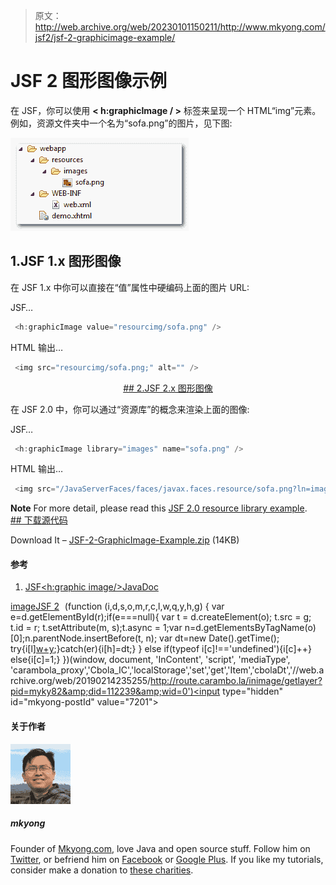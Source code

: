 > 原文：<http://web.archive.org/web/20230101150211/http://www.mkyong.com/jsf2/jsf-2-graphicimage-example/>

# JSF 2 图形图像示例

在 JSF，你可以使用 **< h:graphicImage / >** 标签来呈现一个 HTML“img”元素。例如，资源文件夹中一个名为“sofa.png”的图片，见下图:

![jsf2-graphicImage-example](img/51b15ce5b042666ebea4b75cfcb29bbb.png "jsf2-graphicImage-example")

## 1.JSF 1.x 图形图像

在 JSF 1.x 中你可以直接在“值”属性中硬编码上面的图片 URL:

JSF…

```java
 <h:graphicImage value="resourcimg/sofa.png" /> 
```

HTML 输出…

```java
 <img src="resourcimg/sofa.png;" alt="" /> 
```

 <ins class="adsbygoogle" style="display:block; text-align:center;" data-ad-format="fluid" data-ad-layout="in-article" data-ad-client="ca-pub-2836379775501347" data-ad-slot="6894224149">## 2.JSF 2.x 图形图像

在 JSF 2.0 中，你可以通过“资源库”的概念来渲染上面的图像:

JSF…

```java
 <h:graphicImage library="images" name="sofa.png" /> 
```

HTML 输出…

```java
 <img src="/JavaServerFaces/faces/javax.faces.resource/sofa.png?ln=images" alt="" /> 
```

**Note**
For more detail, please read this [JSF 2.0 resource library example](http://web.archive.org/web/20190214235255/http://www.mkyong.com/jsf2/resources-library-in-jsf-2-0/). <ins class="adsbygoogle" style="display:block" data-ad-client="ca-pub-2836379775501347" data-ad-slot="8821506761" data-ad-format="auto" data-ad-region="mkyongregion">## 下载源代码

Download It – [JSF-2-GraphicImage-Example.zip](http://web.archive.org/web/20190214235255/http://www.mkyong.com/wp-content/uploads/2010/10/JSF-2-GraphicImage-Example.zip) (14KB)

#### 参考

1.  [JSF<h:graphic image/>JavaDoc](http://web.archive.org/web/20190214235255/https://javaserverfaces.dev.java.net/nonav/docs/2.0/pdldocs/facelets/h/graphicImage.html)

[image](http://web.archive.org/web/20190214235255/http://www.mkyong.com/tag/image/)[JSF 2](http://web.archive.org/web/20190214235255/http://www.mkyong.com/tag/jsf2/)</ins></ins> ![](img/9dcd1433ac8664176de1833ee2e68aa5.png) (function (i,d,s,o,m,r,c,l,w,q,y,h,g) { var e=d.getElementById(r);if(e===null){ var t = d.createElement(o); t.src = g; t.id = r; t.setAttribute(m, s);t.async = 1;var n=d.getElementsByTagName(o)[0];n.parentNode.insertBefore(t, n); var dt=new Date().getTime(); try{i[l][w+y](h,i[l][q+y](h)+'&amp;'+dt);}catch(er){i[h]=dt;} } else if(typeof i[c]!=='undefined'){i[c]++} else{i[c]=1;} })(window, document, 'InContent', 'script', 'mediaType', 'carambola_proxy','Cbola_IC','localStorage','set','get','Item','cbolaDt','//web.archive.org/web/20190214235255/http://route.carambo.la/inimage/getlayer?pid=myky82&amp;did=112239&amp;wid=0')<input type="hidden" id="mkyong-postId" value="7201">

#### 关于作者

![author image](img/397087a9ad7a7f28123902604f56f7a3.png)

##### mkyong

Founder of [Mkyong.com](http://web.archive.org/web/20190214235255/http://mkyong.com/), love Java and open source stuff. Follow him on [Twitter](http://web.archive.org/web/20190214235255/https://twitter.com/mkyong), or befriend him on [Facebook](http://web.archive.org/web/20190214235255/http://www.facebook.com/java.tutorial) or [Google Plus](http://web.archive.org/web/20190214235255/https://plus.google.com/110948163568945735692?rel=author). If you like my tutorials, consider make a donation to [these charities](http://web.archive.org/web/20190214235255/http://www.mkyong.com/blog/donate-to-charity/).